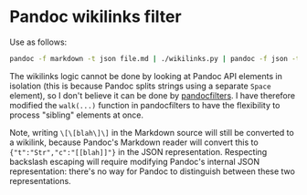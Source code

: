 # Pandoc wikilinks filter

Use as follows:

```bash
pandoc -f markdown -t json file.md | ./wikilinks.py | pandoc -f json -t html
```

The wikilinks logic cannot be done by looking at Pandoc API elements in
isolation (this is because Pandoc splits strings using a separate `Space`
element), so I don't believe it can be done by
[pandocfilters](https://github.com/jgm/pandocfilters). I have therefore
modified the `walk(...)` function in pandocfilters to have the flexibility to
process "sibling" elements at once.

Note, writing `\[\[blah\]\]` in the Markdown source will still be converted to
a wikilink, because Pandoc's Markdown reader will convert this to
`{"t":"Str","c":"[[blah]]"}` in the JSON representation. Respecting backslash
escaping will require modifying Pandoc's internal JSON representation: there's
no way for Pandoc to distinguish between these two representations.

